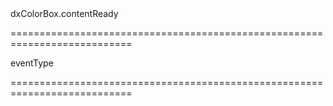 <!--id-->dxColorBox.contentReady<!--/id-->
===========================================================================
<!--hidden--><!--/hidden-->
<!--type-->eventType<!--/type-->
===========================================================================

<!--shortDescription-->

<!--/shortDescription-->

<!--fullDescription-->

<!--/fullDescription-->